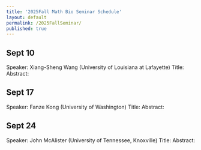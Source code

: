 ```yaml
---
title: '2025Fall Math Bio Seminar Schedule'
layout: default
permalink: /2025FallSeminar/
published: true
---
```


## Sept 10
Speaker: Xiang-Sheng Wang (University of Louisiana at Lafayette)
Title: 
Abstract: 

## Sept 17
Speaker: Fanze Kong (University of Washington)
Title: 
Abstract: 

## Sept 24
Speaker: John McAlister (University of Tennessee, Knoxville)
Title: 
Abstract: 

